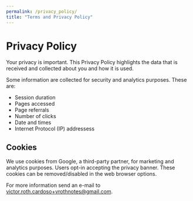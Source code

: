```yaml
---
permalink: /privacy_policy/
title: "Terms and Privacy Policy"
---
```


# Privacy Policy

Your privacy is important. This Privacy Policy highlights the data that is received and collected about you and how it is used.

Some information are collected for security and analytics purposes. These are:
- Session duration
- Pages accessed
- Page referrals
- Number of clicks
- Date and times
- Internet Protocol (IP) addressess

## Cookies

We use cookies from Google, a third-party partner, for marketing and analytics purposes. Users opt-in accepting the privacy banner.
These cookies can be removed/disabled in the web browser options.

For more information send an e-mail to [victor.roth.cardoso+vrothnotes@gmail.com](mailto:victor.roth.cardoso+vrothnotes@gmail.com).